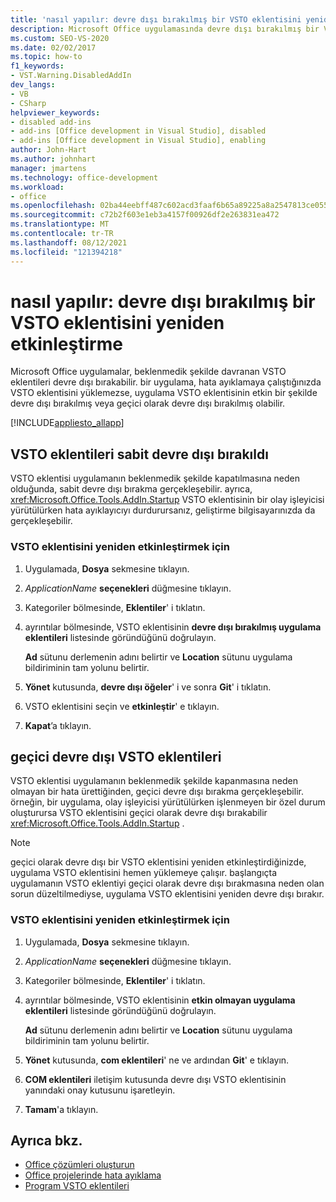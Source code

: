 ```yaml
---
title: 'nasıl yapılır: devre dışı bırakılmış bir VSTO eklentisini yeniden etkinleştirme'
description: Microsoft Office uygulamasında devre dışı bırakılmış bir VSTO eklentisini yeniden etkinleştirmek için Visual Studio nasıl kullanabileceğinizi öğrenin.
ms.custom: SEO-VS-2020
ms.date: 02/02/2017
ms.topic: how-to
f1_keywords:
- VST.Warning.DisabledAddIn
dev_langs:
- VB
- CSharp
helpviewer_keywords:
- disabled add-ins
- add-ins [Office development in Visual Studio], disabled
- add-ins [Office development in Visual Studio], enabling
author: John-Hart
ms.author: johnhart
manager: jmartens
ms.technology: office-development
ms.workload:
- office
ms.openlocfilehash: 02ba44eebff487c602acd3faaf6b65a89225a8a2547813ce055f66a2105883e3
ms.sourcegitcommit: c72b2f603e1eb3a4157f00926df2e263831ea472
ms.translationtype: MT
ms.contentlocale: tr-TR
ms.lasthandoff: 08/12/2021
ms.locfileid: "121394218"
---
```

# <a name="how-to-re-enable-a-vsto-add-in-that-has-been-disabled"></a>nasıl yapılır: devre dışı bırakılmış bir VSTO eklentisini yeniden etkinleştirme
  Microsoft Office uygulamalar, beklenmedik şekilde davranan VSTO eklentileri devre dışı bırakabilir. bir uygulama, hata ayıklamaya çalıştığınızda VSTO eklentisini yüklemezse, uygulama VSTO eklentisinin etkin bir şekilde devre dışı bırakılmış veya geçici olarak devre dışı bırakılmış olabilir.

 [!INCLUDE[appliesto_allapp](../vsto/includes/appliesto-allapp-md.md)]

## <a name="hard-disabled-vsto-add-ins"></a>VSTO eklentileri sabit devre dışı bırakıldı
 VSTO eklentisi uygulamanın beklenmedik şekilde kapatılmasına neden olduğunda, sabit devre dışı bırakma gerçekleşebilir. ayrıca, <xref:Microsoft.Office.Tools.AddIn.Startup> VSTO eklentisinin bir olay işleyicisi yürütülürken hata ayıklayıcıyı durdurursanız, geliştirme bilgisayarınızda da gerçekleşebilir.

### <a name="to-re-enable-a-vsto-add-in"></a>VSTO eklentisini yeniden etkinleştirmek için

1. Uygulamada, **Dosya** sekmesine tıklayın.

2. *ApplicationName* **seçenekleri** düğmesine tıklayın.

3. Kategoriler bölmesinde, **Eklentiler**' i tıklatın.

4. ayrıntılar bölmesinde, VSTO eklentisinin **devre dışı bırakılmış uygulama eklentileri** listesinde göründüğünü doğrulayın.

     **Ad** sütunu derlemenin adını belirtir ve **Location** sütunu uygulama bildiriminin tam yolunu belirtir.

5. **Yönet** kutusunda, **devre dışı öğeler**' i ve sonra **Git**' i tıklatın.

6. VSTO eklentisini seçin ve **etkinleştir**' e tıklayın.

7. **Kapat**’a tıklayın.

## <a name="soft-disabled-vsto-add-ins"></a>geçici devre dışı VSTO eklentileri
 VSTO eklentisi uygulamanın beklenmedik şekilde kapanmasına neden olmayan bir hata ürettiğinden, geçici devre dışı bırakma gerçekleşebilir. örneğin, bir uygulama, olay işleyicisi yürütülürken işlenmeyen bir özel durum oluşturursa VSTO eklentisini geçici olarak devre dışı bırakabilir <xref:Microsoft.Office.Tools.AddIn.Startup> .

> [!NOTE]
> geçici olarak devre dışı bir VSTO eklentisini yeniden etkinleştirdiğinizde, uygulama VSTO eklentisini hemen yüklemeye çalışır. başlangıçta uygulamanın VSTO eklentiyi geçici olarak devre dışı bırakmasına neden olan sorun düzeltilmediyse, uygulama VSTO eklentisini yeniden devre dışı bırakır.

### <a name="to-re-enable-a-vsto-add-in"></a>VSTO eklentisini yeniden etkinleştirmek için

1. Uygulamada, **Dosya** sekmesine tıklayın.

2. *ApplicationName* **seçenekleri** düğmesine tıklayın.

3. Kategoriler bölmesinde, **Eklentiler**' i tıklatın.

4. ayrıntılar bölmesinde, VSTO eklentisinin **etkin olmayan uygulama eklentileri** listesinde göründüğünü doğrulayın.

     **Ad** sütunu derlemenin adını belirtir ve **Location** sütunu uygulama bildiriminin tam yolunu belirtir.

5. **Yönet** kutusunda, **com eklentileri**' ne ve ardından **Git**' e tıklayın.

6. **COM eklentileri** iletişim kutusunda devre dışı VSTO eklentisinin yanındaki onay kutusunu işaretleyin.

7. **Tamam**'a tıklayın.

## <a name="see-also"></a>Ayrıca bkz.
- [Office çözümleri oluşturun](../vsto/building-office-solutions.md)
- [Office projelerinde hata ayıklama](../vsto/debugging-office-projects.md)
- [Program VSTO eklentileri](../vsto/programming-vsto-add-ins.md)
